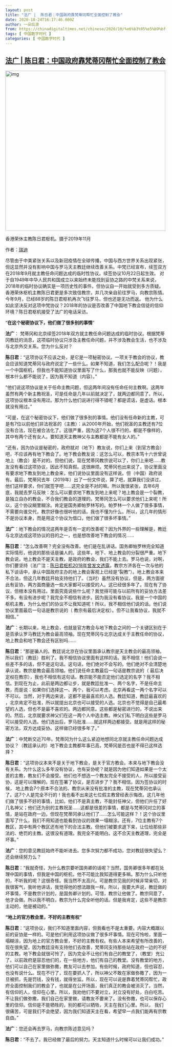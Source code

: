 ```yaml
---
layout: post
title: "法广 |  陈日君：中国政府靠梵蒂冈帮忙全面控制了教会"
date: 2020-10-24T16:17:46.000Z
author: 一朵后浪
from: https://chinadigitaltimes.net/chinese/2020/10/%e6%b3%95%e5%b9%bf-%e9%99%88%e6%97%a5%e5%90%9b%ef%bc%9a%e4%b8%ad%e5%9b%bd%e6%94%bf%e5%ba%9c%e9%9d%a0%e6%a2%b5%e8%92%82%e5%86%88%e5%b8%ae%e5%bf%99%e5%85%a8%e9%9d%a2%e6%8e%a7%e5%88%b6%e4%ba%86/
tags: [ 中国数字时代 ]
categories: [ 中国数字时代 ]
---
```

<!--1603556266000-->
[法广 |  陈日君：中国政府靠梵蒂冈帮忙全面控制了教会](https://chinadigitaltimes.net/chinese/2020/10/%e6%b3%95%e5%b9%bf-%e9%99%88%e6%97%a5%e5%90%9b%ef%bc%9a%e4%b8%ad%e5%9b%bd%e6%94%bf%e5%ba%9c%e9%9d%a0%e6%a2%b5%e8%92%82%e5%86%88%e5%b8%ae%e5%bf%99%e5%85%a8%e9%9d%a2%e6%8e%a7%e5%88%b6%e4%ba%86/)
------

<div>
<p><img class="aligncenter" src="https://chinadigitaltimes.net/chinese/files/2020/10/post-658612-5f944fa2aa1ee." alt="img" width="500"></p><p>香港荣休主教陈日君枢机。摄于2019年11月</p><p>作者：<a href="https://www.rfi.fr/cn/contenu/20190916-瑞迪">瑞迪</a></p><p>尽管由于中美紧张关系以及新冠疫情在全球传播，中国与西方世界关系出现紧张，但这显然并没有影响中国与罗马天主教廷继续改善关系。中梵已经宣布，续签双方在2018年9月就主教任命问题达成的临时性协议。续签协议10月22日起生效。 对于自1949年中华人民共和国成立以来始终未能找到妥协之路的中梵关系来说，2018年的临时协议确实是一项历史性的事件。但协议自一开始就受到多方质疑。香港荣休枢机主教陈日君更是多次致信教宗，并几次亲自前往罗马，向教宗陈情。今年9月，已经88岁的陈日君枢机再次飞往罗马，但也还是无功而返。 他为什么如此坚决反对这项中梵协议？2018年的协议是否改善了中国地下教会信徒的信仰环境？陈日君枢机接受了法广的电话采访。</p><p>“<strong>在这个秘密协议下，他们做了很多别的事情</strong>”</p><p><strong>法广</strong>： 梵蒂冈和北京续签2018年双方就主教任命问题达成的临时协议。根据梵蒂冈教廷的消息，这项临时协议只涉及主教任命问题，并不涉及教会生活，也不涉及与北京外交关系。您为什么反对？</p><p><strong>陈日君</strong>：“这项协议不应该之处，是它是一项秘密协议。一项关于教会的协议，教会应该知道梵蒂冈与政府说定了一些什么。如果不知道，我们怎么配合呢？！我是一个中国枢机，但我也不能知道协议里面写了什么，那我也就不能反映（问题），根本什么都不能说了，因为我不知道（内容）。”</p><p>“他们说这项协议是关于任命主教问题，但这两年间没有任命任何主教啊。这两年虽然有两个新主教祝圣，可是任命是几年以前就决定了，就两边都同意了。所以，这项协议根本没有用过。那为什么他们说进行得不错呢？都是谎话，是虚话。根本就没有用过。”</p><p>“可是，在这个秘密协议下，他们做了很多别的事情。他们没有任命新的主教，可是有7位以前他们非法祝圣的（主教）：从2000年开始，他们祝圣的主教还有7位没有合法，现在被合法化了。这很严重，因为这7个人很不行的，都是不像样的，其中有两个还有女人。要知道天主教神父与主教都是不能有女人的。”</p><p>“还有，因为协议是秘密的，政府就对（地下）教友说，你们上来（到官方教会）吧，不应该再有地下教会了。地下教会教友说：这怎么可以，教宗本笃十六世曾说地上（教会）是不对的。但他们说，现在梵蒂冈教宗说可以了，你们上来吧……教友没有看过这项协议，因此不知真假。这很麻烦。梵蒂冈也出来说了，协议里面没有要求地下教友到地上教会来，他们说协议里面没有这样说。但（中国）政府说有。最后，梵蒂冈去年（2019年）出了一份文件说，算了吧，就算我们没讲过，他们这样要求，你们就签字吧……这完全是不对的嘛。所以我很紧张，去年6月底，我就去罗马反映：怎么可以要求地下教友到地上来呢？地上教会是一个裂教，是独立自办的教会，不合我们教会的道理的。梵蒂冈怎么可以要求他们上来呢！所以，这个协议糊里糊涂。肯定是国务卿帕罗林写的。帕罗林一个人做了很多事情，不需要向谁交代，教宗好像也很听他的话。我也不懂为什么。所以，这几年的情形不是协议本身，而是用这个协议为借口，他们做了很多坏事情。”</p><p><strong>法广</strong>：地下教会的情况这两年是否有一定的改善呢？因为外界的一些理解是，教廷与北京达成这项协议的目的之一，也是想改善地下教会的情况……</p><p><strong>陈日君</strong>：“怎么改善啊？完全没有改善。他们是在乱讲话。国务卿帕罗林完全知道实际情形，他说的那些话是骗人的。这些年，地下、地上教会的分裂很严重。地下教会说，地上教会不是天主教，是政府的教会，我们不能上去。罗马也说，对啊，你们要坚持（法广注：<a href="http://www.asianews.it/news-zh/陈日君枢机：反对曲解荣休教宗本笃十六世致中国教会的信-43026.html">陈日君枢机2018年曾发文透露</a>，教宗方济各在一次与他的私下谈话中，承认中国政府主办的地上教会客观上已经是“裂教”）。地上教会本来不合法，但这几年教廷开始支持他们了。（当时）虽然没有协议，但是，两方面彼此有妥协，两方面商量选一些大家都可以接受的人。这已经很多年了。现在有了协议，但根本没有用过。里面究竟说些什么呢？我觉得可能与以前所有的妥协方法差不多。有没有进步呢？我完全不相信有进步。因为我没有看协议。我是一个中国的枢机主教，为什么他们的协议不让我知道呢！所以，我不相信他们说的话。他们说协议里面最后一句话是教宗说的（ 教宗有最后决定权）。但不让我看协议，我就不相信。”</p><p><strong>法广</strong>：长期以来，地上教会，也就是官方教会与地下教会之间的一个关键区别在于是否承认罗马教廷为教会最高领袖。现在梵蒂冈与北京达成关于主教任命的协议，地上教会和地下教会还有区别吗……</p><p><strong>陈日君</strong>：“那是骗人的。教廷说北京在协议里面承认教宗是天主教会的最高领袖，所以我们（教廷）胜利了。我不相信协议里面有这样的话。我不相信！他们会说一些差不多的话，但不是这句话。这句话，他们绝对不会写的。他们绝对不会清楚地承认说，教宗是教会最高领袖。他们说任命主教最后一句话是教宗说的（ 最后决定权在教宗），我也不相信有这句话。教宗能不能否定他们选定的名字？我不相信。到现在为止，此前是两边都让步，就是教廷批准一、两个名字，不是任命主教，而是说：如果你们选择这一、两个，我可以考虑。北京再看这一两个名字可以不可以。当然，对于两边来说，这都不是最喜欢的人选。教廷知道，教廷最喜欢的 ，北京肯定不批准，所以就提出北京也可以接受的人选。北京也不觉得是自己最希望的人选，但也不是最不喜欢的。两边都同意。这些都是秘密进行的，不说出来的。然后，北京就要求神父们在这一两个人中选主教。神父们私下明白这些是罗马可以接受的人选。他们选出后，罗马批准……就这样两边都接受。就是用这样的秘密方法，双方达成妥协。这样做已经很多年了。”</p><p><strong>法广</strong>：中梵断交近70年。梵蒂冈为什么这么紧迫地想同北京就主教任命问题达成协议？（教廷承认的）地下教会主教都年事已高，梵蒂冈是否也是不得已这样选择？</p><p><strong>陈日君</strong>：“这项协议本来不是关于地下教会，是关于官方教会。本来与地下教会没有关系。为什么这么多年没有协议，也有妥协呢？就是因为他们知道如果是一个太差的主教，教友们不会接受。他们也不想选一个教友完全不接受的人，所以接受妥协，这是可以理解的。现在签署了协议，是否进步了？我不相信。因为签协议的时候， 地上教会7个原本不合法的、教宗从来没有批准的主教，现在梵蒂冈也承认了。这7个人是完全不行的！我也看不出来这七位假主教曾经表示悔改。这几年他们做了很多不好的事情，比如，他们不是真主教，不能封任神父，但他们升任了好几名神父；他们还为别的主教祝圣……这都是很差的事情，都是与梵蒂冈对立的事情，是站在政府一边。但现在梵蒂冈承认他们了……怎么可能这样？！这个协议里面写了什么，我们不用知道也能看到协议的效果一塌糊涂。还有，7位主教有7个教区，其中有两个教区还有地下的合法主教。但他们被要求退下来，让位给那些非法的、绝罚的主教。这很没有道理。我完全不能明白。这不合天主教道理，完全是坏事。”</p><p><strong>法广</strong>：您的意见教廷始终不能听进去。您多次努力都不成功，您对教廷很失望么？还会继续努力么？</p><p><strong>陈日君</strong>：“我就奇怪，为什么教宗要听国务卿的话呢？当然，国务卿很多年都在处理中国的事情，但我是中国的枢机，他不可能比我知道得更多嘛。那为什么只听他的，不听我的呢？这很奇怪。我当然不太高兴。可是教宗见我的时候非常亲切，对我很客气，我听他讲话，我觉得他的想法跟我一样。所以，我要大声说，教廷做的坏事情，不是教宗计划的，是国务卿计划的。可惜，教宗让他做了。教宗同意了，他才会做。所以我不明白，教宗为什么完全听他的话。但是我肯定，这些不是教宗主动的，他是被动的。”</p><p><strong>“地上的官方教会里，不好的主教有权”</strong></p><p><strong>陈日君</strong>：“这项协议，我们不知道里面内容，但我看也不是太重要。内容大概跟以前的妥协是一样的。可是他们利用这项协议做了很多坏事情。现在可怜啦，里面一塌糊涂，因为地上的官方教会里，不好的主教有权。有些人本来希望有所改善的，现在很失望，因为教廷没有支持他们去改善，梵蒂冈支持那些站在政府一边的不好的主教。地下教会就很可怜了，因为完全不让他们有自己的教堂了，（教堂）充公了。以前政府是容忍他们的，在一些地方，他们有自己的教堂。没有教堂的地方，他们可以自己在家里做弥撒，教友可以去参加。有些时候，政府知道，但也容忍，也没有说什么。现在不行了，现在要抓人了，所以神父不敢在家做弥撒了，因为一旦被抓，先是罚钱，没有钱，就得坐监。所以，现在可以说是靠着梵蒂冈帮忙，政府全面控制我们的教会了，也就是在公开场面，我们真正的教会被消灭了。当然，有信仰的人，信仰在心里。所以，我劝他们不要对立，对立没有好处，白白吃苦。不让我们做弥撒，我们自己在家里做，请教友不要来了。没有弥撒，也可以保存心里的信仰。信仰是不能牺牲的，别的都可以牺牲，天主在我们心里。所以， 我们很痛苦，可是我们不会绝望，因为我们知道天主在看，希望早一点我们能再有宗教自由。”</p><p><strong>法广</strong>：您还会再去罗马，向教宗陈述意见吗？</p><p><strong>陈日君</strong>：“不去了。我已经做了最后的努力。天主知道什么时候可以让我们成功。”</p>
</div>
